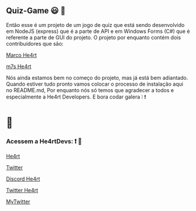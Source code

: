 ## Quiz-Game :smiley: :space_invader:

Então esse é um projeto de um jogo de quiz que está sendo desenvolvido em NodeJS (express) que é a parte de API e em Windows Forms (C#) que é referente a parte de GUI do projeto. O projeto por enquanto contém dois contribuidores que são: 

[Marco He4rt](https://github.com/marcopandolfo)

[m7s He4rt](https://github.com/m7Aei)

Nós ainda estamos bem no começo do projeto, mas já está bem adiantado. Quando estiver tudo pronto vamos colocar o processo de instalação aqui no README.md, Por enquanto nós só temos que agradecer a todos e especialmente a He4rt Developers. E bora codar galera :grey_exclamation: :exclamation: 

# :running:

### Acessem a He4rtDevs: :exclamation: :purple_heart:

[He4rt](discord.io/He4rt)

[Twitter](https://twitter.com/He4rtDevs)

[Discord He4rt](discord.io/He4rt)

[Twitter He4rt](https://twitter.com/He4rtDevs)

[MyTwitter](https://twitter.com/m7Aei_He4rt)
